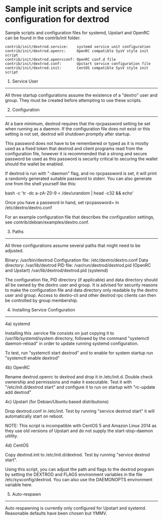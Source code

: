 Sample init scripts and service configuration for dextrod
==========================================================

Sample scripts and configuration files for systemd, Upstart and OpenRC
can be found in the contrib/init folder.

    contrib/init/dextrod.service:    systemd service unit configuration
    contrib/init/dextrod.openrc:     OpenRC compatible SysV style init script
    contrib/init/dextrod.openrcconf: OpenRC conf.d file
    contrib/init/dextrod.conf:       Upstart service configuration file
    contrib/init/dextrod.init:       CentOS compatible SysV style init script

1. Service User
---------------------------------

All three startup configurations assume the existence of a "dextro" user
and group.  They must be created before attempting to use these scripts.

2. Configuration
---------------------------------

At a bare minimum, dextrod requires that the rpcpassword setting be set
when running as a daemon.  If the configuration file does not exist or this
setting is not set, dextrod will shutdown promptly after startup.

This password does not have to be remembered or typed as it is mostly used
as a fixed token that dextrod and client programs read from the configuration
file, however it is recommended that a strong and secure password be used
as this password is security critical to securing the wallet should the
wallet be enabled.

If dextrod is run with "-daemon" flag, and no rpcpassword is set, it will
print a randomly generated suitable password to stderr.  You can also
generate one from the shell yourself like this:

bash -c 'tr -dc a-zA-Z0-9 < /dev/urandom | head -c32 && echo'

Once you have a password in hand, set rpcpassword= in /etc/dextro/dextro.conf

For an example configuration file that describes the configuration settings,
see contrib/debian/examples/dextro.conf.

3. Paths
---------------------------------

All three configurations assume several paths that might need to be adjusted.

Binary:              /usr/bin/dextrod
Configuration file:  /etc/dextro/dextro.conf
Data directory:      /var/lib/dextrod
PID file:            /var/run/dextrod/dextrod.pid (OpenRC and Upstart)
                     /var/lib/dextrod/dextrod.pid (systemd)

The configuration file, PID directory (if applicable) and data directory
should all be owned by the dextro user and group.  It is advised for security
reasons to make the configuration file and data directory only readable by the
dextro user and group.  Access to dextro-cli and other dextrod rpc clients
can then be controlled by group membership.

4. Installing Service Configuration
-----------------------------------

4a) systemd

Installing this .service file consists on just copying it to
/usr/lib/systemd/system directory, followed by the command
"systemctl daemon-reload" in order to update running systemd configuration.

To test, run "systemctl start dextrod" and to enable for system startup run
"systemctl enable dextrod"

4b) OpenRC

Rename dextrod.openrc to dextrod and drop it in /etc/init.d.  Double
check ownership and permissions and make it executable.  Test it with
"/etc/init.d/dextrod start" and configure it to run on startup with
"rc-update add dextrod"

4c) Upstart (for Debian/Ubuntu based distributions)

Drop dextrod.conf in /etc/init.  Test by running "service dextrod start"
it will automatically start on reboot.

NOTE: This script is incompatible with CentOS 5 and Amazon Linux 2014 as they
use old versions of Upstart and do not supply the start-stop-daemon uitility.

4d) CentOS

Copy dextrod.init to /etc/init.d/dextrod. Test by running "service dextrod start".

Using this script, you can adjust the path and flags to the dextrod program by
setting the DEXTROD and FLAGS environment variables in the file
/etc/sysconfig/dextrod. You can also use the DAEMONOPTS environment variable here.

5. Auto-respawn
-----------------------------------

Auto respawning is currently only configured for Upstart and systemd.
Reasonable defaults have been chosen but YMMV.
